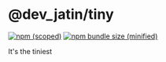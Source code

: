 # @dev_jatin/tiny

[![npm (scoped)](https://img.shields.io/npm/v/@bamblehorse/tiny.svg)](https://github.com/jatinnegi/tiny)
[![npm bundle size (minified)](https://img.shields.io/bundlephobia/min/@bamblehorse/tiny.svg)](https://github.com/jatinnegi/tiny)

It's the tiniest
